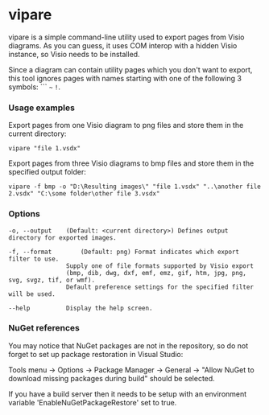 ﻿# vipare

vipare is a simple command-line utility used to export pages from Visio diagrams. As you can guess, it uses COM interop with a hidden Visio instance, so Visio needs to be installed.

Since a diagram can contain utility pages which you don't want to export, this tool ignores pages with names starting with one of the following 3 symbols: ``` `~` `!`.


### Usage examples

Export pages from one Visio diagram to png files and store them in the current directory:

    vipare "file 1.vsdx"

Export pages from three Visio diagrams to bmp files and store them in the specified output folder:

    vipare -f bmp -o "D:\Resulting images\" "file 1.vsdx" "..\another file 2.vsdx" "C:\some folder\other file 3.vsdx"


### Options

    -o, --output    (Default: <current directory>) Defines output directory for exported images.

    -f, --format	    (Default: png) Format indicates which export filter to use.
                    Supply one of file formats supported by Visio export
					(bmp, dib, dwg, dxf, emf, emz, gif, htm, jpg, png, svg, svgz, tif, or wmf).
					Default preference settings for the specified filter will be used.

    --help          Display the help screen.


### NuGet references

You may notice that NuGet packages are not in the repository, so do not forget to set up package restoration in Visual Studio:

Tools menu → Options → Package Manager → General → "Allow NuGet to download missing packages during build" should be selected.

If you have a build server then it needs to be setup with an environment variable 'EnableNuGetPackageRestore' set to true.